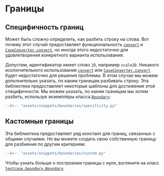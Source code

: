 # Границы

## Специфичность границ

Может быть сложно определить, как разбить строку на слова. Вот почему этот случай предоставляет функциональность [`convert`](../reference/convert.md/) и [`CaseConverter.convert`](../reference/converter.md/#textcase.converter.CaseConverter.convert), но иногда этого недостаточно для удовлетворения конкретного варианта использования.

Допустим, идентификатор имеет слово `2D`, например `scale2D`. Никакого исключительного использования [`convert`](../reference/converter.md/#textcase.converter.CaseConverter.convert) или [`CaseConverter.convert`](../reference/converter.md/#textcase.converter.CaseConverter.convert) будет недостаточно для решения проблемы. В этом случае мы можем дополнительно указать, по каким границам разбивать строку. Эта библиотека предоставляет некоторые шаблоны для достижения этой специфичности. Мы можем указать, по каким границам мы хотим разбить, используя экземпляры класса [`Boundary`](../reference/boundary.md/#textcase.boundary.Boundary):

```python
--8<-- "assets/snippets/boundaries/specificity.py"
```

## Кастомные границы

Эта библиотека предоставляет ряд констант для границ, связанных с общими случаями. Но вы можете создать свою собственную границу для разбиения по другим критериям:

```python
--8<-- "assets/snippets/boundaries/custom.py"
```

Чтобы узнать больше о построении границы с нуля, взгляните на класс [`textcase.boundary.Boundary`](../reference/boundary.md/#textcase.boundary.Boundary).
